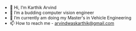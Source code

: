 - 👋 Hi, I’m Karthik Arvind
- 👀 I’m  a budding computer vision engineer
- 🌱 I’m currently am doing my Master's in Vehicle Engineering
- 📫 How to reach me - arvindwaskarthik@gmail.com

<!---
karthikarvind1295/karthikarvind1295 is a ✨ special ✨ repository because its `README.md` (this file) appears on your GitHub profile.
You can click the Preview link to take a look at your changes.
--->

